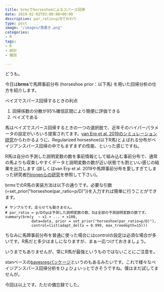```yaml
---
title: brmsでhorseshoeによるスパース回帰
date: 2019-02-02T03:00:00+00:00
description: par_ratio=p/Dでおわり
type: post
image: "/images/落書き.png"
categories:
- R
tags:
- R
- 統計
- 雑談

---
```

どうも。

今日は**brms**で馬蹄事前分布 (horseshoe prior：以下馬) を用いた回帰分析の仕方を紹介します。

ベイズでスパース回帰するときの利点

1. 回帰係数の分散が95%確信区間により簡便に評価できる
2. ベイズである

馬はベイズでスパース回帰するときの一つの選択肢で、近年そのハイパーパラメータの設定がいろいろ提案されてます。[van Erp et al. 2019のシミュレーション研究](https://www.sciencedirect.com/science/article/pii/S0022249618300567?via%3Dihub)からわかるように、Regularized horseshoe(以下R馬)とよばれる分布がベイジアンスパース回帰の中でもまずまずの性能、といった感じですね。

R馬は自分の予測した説明変数の数を事前情報として組み込む事前分布で、通常の馬よりも収束しやすくデータと説明変数の数が近い状態でも割といい感じの結果を出力します (詳しくはvan Erp et al. 2019や馬蹄事前分布を愛しすぎてしまった研究者[Piironenらの研究](https://arxiv.org/abs/1707.01694)を参照して下さい)。

brmsでのR馬の実装方法は以下の通りです。必要な引数(=set_prior("horseshoe(par_ratio=p/D)"))を入力すれば簡単に行うことができます。

    # サンプルです。走らせても動きません。
    # par_ratio = p/Dのpは予測した説明変数の数、Dは全部の予測説明変数の数です。
    summary(brm(y  ~ x1 + ... + x100, 
                data=data, prior = set_prior("horseshoe(par_ratio=p/D)"),
                control=list(adapt_delta = 0.999, max_treedepth=15)))

ちなみに馬蹄事前分布を普通に使った場合にはcontrolの設定は必須な場合が多いです。R馬だと多少はましになりますが、まぁ一応つけておきましょう。

いうまでもありませんが、常にR馬が最強というものではないことにご注意を。

stanベースの[bayesregパッケージ](https://github.com/sara-vanerp/bayesreg)というのもあるみたいです。これで様々なベイジアンスパース回帰分析をひょひょいっとできそうですね。僕はまだ試してませんが。

今回は以上です。ただの備忘録でした。